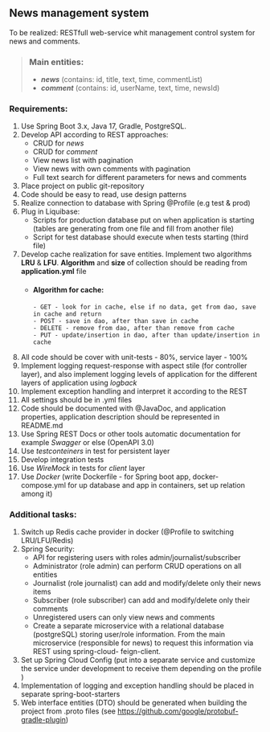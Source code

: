 ## News management system

To be realized: RESTfull web-service whit management control system for news and comments.

> ### Main entities:
> - ***news*** (contains: id, title, text, time, commentList)
> - ***comment*** (contains: id, userName, text, time, newsId)

### Requirements:

1. Use Spring Boot 3.x, Java 17, Gradle, PostgreSQL.
2. Develop API according to REST approaches:
   - CRUD for *news*
   - CRUD for *comment*
   - View news list with pagination
   - View news with own comments with pagination
   - Full text search for different parameters for news and comments
3. Place project on public git-repository
4. Code should be easy to read, use design patterns 
5. Realize connection to database with Spring @Profile (e.g test & prod)
6. Plug in Liquibase:
   - Scripts for production database put on when application is starting (tables are generating from one file and fill from another file)
   - Script for test database should execute when tests starting (third file)
7. Develop cache realization for save entities. Implement two algorithms **LRU** & **LFU**. **Algorithm** and **size** of collection should be reading from **application.yml** file
   - #### Algorithm for cache:
         - GET - look for in cache, else if no data, get from dao, save in cache and return
         - POST - save in dao, after than save in cache
         - DELETE - remove from dao, after than remove from cache
         - PUT - update/insertion in dao, after than update/insertion in cache
8. All code should be cover with unit-tests - 80%, service layer - 100%
9. Implement logging request-response with aspect stile (for controller layer), and also implement logging levels of application for the different layers of application using *logback*
10. Implement exception handling and interpret it according to the REST
11. All settings should be in .yml files
12. Code should be documented with @JavaDoc, and application properties, application description should be represented in README.md
13. Use Spring REST Docs or other tools automatic documentation for example *Swagger* or else (OpenAPI 3.0)
14. Use *testconteiners* in test for persistent layer
15. Develop integration tests
16. Use *WireMock* in tests for *client* layer
17. Use *Docker* (write Dockerfile - for Spring boot app, docker-compose.yml for up database and app in containers, set up relation among it)
### Additional tasks:
1. Switch up Redis cache provider in docker (@Profile to switching LRU/LFU/Redis)
2. Spring Security:
   - API for registering users with roles admin/journalist/subscriber
   - Administrator (role admin) can perform CRUD operations on all entities
   - Journalist (role journalist) can add and modify/delete only their news items
   - Subscriber (role subscriber) can add and modify/delete only their comments
   - Unregistered users can only view news and comments
   - Create a separate microservice with a relational database (postgreSQL) storing user/role information.
     From the main microservice (responsible for news) to request this information via REST using spring-cloud-
     feign-client.
3. Set up Spring Cloud Config (put into a separate service and customize the service under development to receive them depending on the profile
   )
4. Implementation of logging and exception handling should be placed in separate
   spring-boot-starters
5. Web interface entities (DTO) should be generated when building the project from .proto files (see https://github.com/google/protobuf-gradle-plugin)


